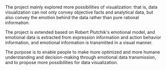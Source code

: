The project mainly explored more possibilities of visualization: that is, data visualization can not only convey objective facts and analytical data, but also convey the emotion behind the data rather than pure rational information.

The project is extended based on Robert Plutchik's emotional model, and emotional data is extracted from expression information and action behavior information, and emotional information is transmitted in a visual manner.

The purpose is to enable people to make more optimized and more humane understanding and decision-making through emotional data transmission, and to propose more possibilities for data visualization.